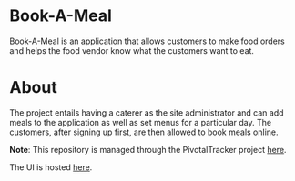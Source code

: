 # Book-A-Meal
Book-A-Meal is an application that allows customers to make food orders and helps the food vendor know what the customers want to eat.

# About
The project entails having a caterer as the site administrator and can add meals to the application as well as set menus for a particular day. The customers, after signing up first, are then allowed to book meals online.

**Note**: This repository is managed through the PivotalTracker project [here](https://www.pivotaltracker.com/n/projects/2165512).

The UI is hosted [here](www.samdiano.github.io/Book-A-Meal).
